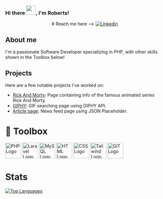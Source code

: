 ### Hi there <img src="https://raw.githubusercontent.com/MartinHeinz/MartinHeinz/master/wave.gif" width="30px">, I'm Roberts!

<p align="center">
  # Reach me here -->
  <a href="https://www.linkedin.com/in/roberts-zalitis/">
    <img src="https://cdn.worldvectorlogo.com/logos/linkedin-icon-2.svg" alt="Linkedin"/>
  </a>
</p>


## About me
I'm a passionate Software Developer specializing in PHP, with other skills shown in the Toolbox below! 

## Projects 
Here are a few notable projects I've worked on:
- [Rick And Morty](https://github.com/Zaaliitis/RickAndMorty): Page containing info of the famous animated series Rick And Morty.
- [GIPHY](https://github.com/Zaaliitis/Giphy): GIF searching page using GIPHY API.
- [Article page](https://github.com/Zaaliitis/TVNET): News feed page using JSON Placeholder.

# 🧰 Toolbox

<img src="https://cdn.worldvectorlogo.com/logos/php-1.svg" alt="PHP Logo" width="50" height="50"/> <img src="https://cdn.worldvectorlogo.com/logos/laravel-2.svg" alt="Laravel Logo" width="50" height="50"/> <img src="https://cdn.worldvectorlogo.com/logos/mysql-6.svg" alt="MySQL Logo" width="50" height="50"/> <img src="https://cdn.worldvectorlogo.com/logos/html-1.svg" alt="HTML Logo" width="50" height="50"/> <img src="https://cdn.worldvectorlogo.com/logos/css-3.svg" alt="CSS Logo" width="50" height="50"/> <img src="https://cdn.worldvectorlogo.com/logos/tailwind-css-2.svg" alt="Tailwind Logo" width="50" height="50"/> <img src="https://cdn.worldvectorlogo.com/logos/git-icon.svg" alt="GIT Logo" width="50" height="50"/>

# Stats
[![Top Languages](https://github-readme-stats.vercel.app/api/top-langs/?username=Zaaliitis&hide=java,html,css&theme=radical)](https://github.com/anuraghazra/github-readme-stats)



